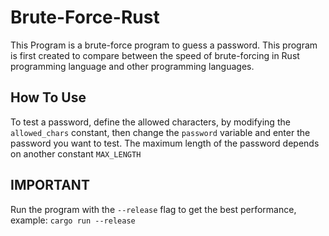 # Brute-Force-Rust
This Program is a brute-force program to guess a password.
This program is first created to compare between the speed of brute-forcing in Rust programming language and other programming languages.

## How To Use
To test a password, define the allowed characters, by modifying the `allowed_chars` constant, then change the `password` variable and enter the password you want to test.
The maximum length of the password depends on another constant `MAX_LENGTH` 

## IMPORTANT
Run the program with the `--release` flag to get the best performance, example:
```cargo run --release```
